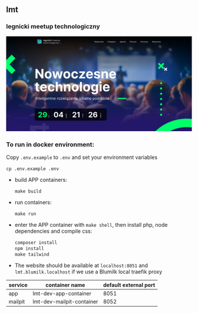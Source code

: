 ## lmt
### legnicki meetup technologiczny

![./screenshot.png](./screenshot.png)

### To run in docker environment:
Copy `.env.example` to `.env` and set your environment variables

    cp .env.example .env

- build APP containers:

      make build

- run containers:

      make run

- enter the APP container with `make shell`, then install php, node dependencies and compile css:

      composer install
      npm install
      make tailwind

- The website should be available at `localhost:8051` and `lmt.blumilk.localhost` if we use a Blumilk local traefik proxy

| service           | container name            | default external port |
|-------------------|---------------------------|-----------------------|
| app               | lmt-dev-app-container     | 8051                  |
| mailpit           | lmt-dev-mailpit-container | 8052                  |
